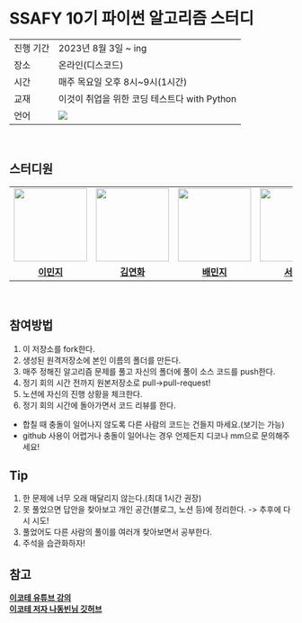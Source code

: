 # SSAFY 10기 파이썬 알고리즘 스터디
<table>
  <tr>
    <td>진행 기간</td>
    <td>2023년 8월 3일 ~ ing </td>
  </tr>
  <tr>
    <td>장소</td>
    <td>온라인(디스코드)</td>
  </tr>
  <tr>
    <td>시간</td>
    <td>매주 목요일 오후 8시~9시(1시간)</b></a></td>
  </tr>
  <tr>
    <td>교재</td>
    <td>이것이 취업을 위한 코딩 테스트다 with Python</td>
  </tr>
  <tr>
    <td>언어</td>
    <td><img src="https://img.shields.io/badge/Python-3776AB?style=for-the-badge&logo=python&logoColor=white">
    </td>
  </tr>
</table>

<br/>

## 스터디원
<table>
 <tr>
    <td align="center"><a href="https://github.com/namoo1818"><img src="https://avatars.githubusercontent.com/namoo1818" width="130px;" alt=""></a></td>
    <td align="center"><a href="https://github.com/myeon0109"><img src="https://avatars.githubusercontent.com/myeon0109" width="130px;" alt=""></a></td>
    <td align="center"><a href="https://github.com/MJBae327"><img src="https://avatars.githubusercontent.com/MJBae327" width="130px;" alt=""></a></td>
    <td align="center"><a href="https://github.com/sminju1009"><img src="https://avatars.githubusercontent.com/sminju1009" width="130px;" alt=""></a></td>
  </tr>
  <tr>
    <td align="center"><a href="https://github.com/namoo1818"><b>이민지</b></a></td>
    <td align="center"><a href="https://github.com/myeon0109"><b>김연화</b></a></td>
    <td align="center"><a href="https://github.com/MJBae327"><b>배민지</b></a></td>
    <td align="center"><a href="https://github.com/sminju1009"><b>서민주</b></a></td>
  </tr>
</table>

<br/>

## 참여방법
1. 이 저장소를 fork한다.
2. 생성된 원격저장소에 본인 이름의 폴더를 만든다.
3. 매주 정해진 알고리즘 문제를 풀고 자신의 폴더에 풀이 소스 코드를 push한다.
4. 정기 회의 시간 전까지 원본저장소로 pull->pull-request!
5. 노션에 자신의 진행 상황을 체크한다.
6. 정기 회의 시간에 돌아가면서 코드 리뷰를 한다.
- 합칠 때 충돌이 일어나지 않도록 다른 사람의 코드는 건들지 마세요.(보기는 가능)
- github 사용이 어렵거나 충돌이 일어나는 경우 언제든지 디코나 mm으로 문의해주세요!

## Tip
1. 한 문제에 너무 오래 매달리지 않는다.(최대 1시간 권장)
2. 못 풀었으면 답안을 찾아보고 개인 공간(블로그, 노션 등)에 정리한다. -> 추후에 다시 시도!
3. 풀었어도 다른 사람의 풀이를 여러개 찾아보면서 공부한다.
4. 주석을 습관화하자!

## 참고
<a href="https://youtube.com/playlist?list=PLRx0vPvlEmdAghTr5mXQxGpHjWqSz0dgC"><b>이코테 유튜브 강의</b>  
<a href="https://github.com/ndb796/python-for-coding-test"><b>이코테 저자 나동빈님 깃허브</b>

